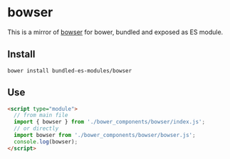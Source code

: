 # bowser

This is a mirror of [bowser](https://www.npmjs.com/package/bowser) for bower, bundled and exposed as ES module.

## Install

```
bower install bundled-es-modules/bowser
```

## Use

```html
<script type="module">
  // from main file
  import { bowser } from './bower_components/bowser/index.js';
  // or directly
  import bowser from './bower_components/bowser/bowser.js';
  console.log(bowser);
</script>
```
